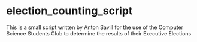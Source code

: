 # election_counting_script
This is a small script written by Anton Savill for the use of the Computer Science Students Club to determine the results of their Executive Elections
